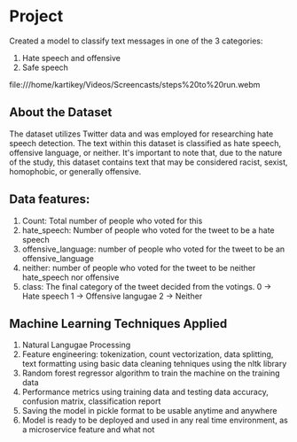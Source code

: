 # Project

Created a model to classify text messages in one of the 3 categories:
1) Hate speech and offensive
2) Safe speech
   
file:///home/kartikey/Videos/Screencasts/steps%20to%20run.webm


## About the Dataset

The dataset utilizes Twitter data and was employed for researching hate speech detection. The text within this dataset is classified as hate speech, offensive language, or neither. It's important to note that, due to the nature of the study, this dataset contains text that may be considered racist, sexist, homophobic, or generally offensive.


## Data features:
1) Count: Total number of people who voted for this
2) hate_speech: Number of people who voted for the tweet to be a hate speech
3) offensive_language: number of people who voted for the tweet to be an offensive_language
4) neither: number of people who voted for the tweet to be neither hate_speech nor offensive
5) class: The final category of the tweet decided from the votings. 
    0 -> Hate speech
    1 -> Offensive langugae
    2 -> Neither
    
    
## Machine Learning Techniques Applied 
1) Natural Langugae Processing
2) Feature engineering: tokenization, count vectorization, data splitting, text formatting using basic data cleaning tehniques using the nltk library
3) Random forest regressor algorithm to train the machine on the training data
4) Performance metrics using training data and testing data accuracy, confusion matrix, classification report
5) Saving the model in pickle format to be usable anytime and anywhere
6) Model is ready to be deployed and used in any real time environment, as a microservice feature and what not

